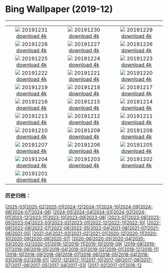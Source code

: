 # Bing Wallpaper (2019-12)
**************
| | | |
| :----: | :----: | :----: |
| ![](https://www.bing.com/th?id=OHR.NYEBacknang_EN-US4252840326_1920x1080.jpg) 20191231 [download 4k](https://www.bing.com/th?id=OHR.NYEBacknang_EN-US4252840326_UHD.jpg) | ![](https://www.bing.com/th?id=OHR.SkyIslands_EN-US4150149691_1920x1080.jpg) 20191230 [download 4k](https://www.bing.com/th?id=OHR.SkyIslands_EN-US4150149691_UHD.jpg) | ![](https://www.bing.com/th?id=OHR.InnsbruckSkiJump_EN-US4058119779_1920x1080.jpg) 20191229 [download 4k](https://www.bing.com/th?id=OHR.InnsbruckSkiJump_EN-US4058119779_UHD.jpg) |
| ![](https://www.bing.com/th?id=OHR.TrumpeterWinter_EN-US3945298100_1920x1080.jpg) 20191228 [download 4k](https://www.bing.com/th?id=OHR.TrumpeterWinter_EN-US3945298100_UHD.jpg) | ![](https://www.bing.com/th?id=OHR.KinderdijkSkating_EN-US3881873172_1920x1080.jpg) 20191227 [download 4k](https://www.bing.com/th?id=OHR.KinderdijkSkating_EN-US3881873172_UHD.jpg) | ![](https://www.bing.com/th?id=OHR.SloveniaAlps_EN-US3700970842_1920x1080.jpg) 20191226 [download 4k](https://www.bing.com/th?id=OHR.SloveniaAlps_EN-US3700970842_UHD.jpg) |
| ![](https://www.bing.com/th?id=OHR.WarsawXmas_EN-US3496666406_1920x1080.jpg) 20191225 [download 4k](https://www.bing.com/th?id=OHR.WarsawXmas_EN-US3496666406_UHD.jpg) | ![](https://www.bing.com/th?id=OHR.ReindeerNorway_EN-US3428455299_1920x1080.jpg) 20191224 [download 4k](https://www.bing.com/th?id=OHR.ReindeerNorway_EN-US3428455299_UHD.jpg) | ![](https://www.bing.com/th?id=OHR.AiringGrievances_EN-US3147113419_1920x1080.jpg) 20191223 [download 4k](https://www.bing.com/th?id=OHR.AiringGrievances_EN-US3147113419_UHD.jpg) |
| ![](https://www.bing.com/th?id=OHR.RealSnowflake_EN-US6372537242_1920x1080.jpg) 20191222 [download 4k](https://www.bing.com/th?id=OHR.RealSnowflake_EN-US6372537242_UHD.jpg) | ![](https://www.bing.com/th?id=OHR.SeventeenSolstice_EN-US6457012478_1920x1080.jpg) 20191221 [download 4k](https://www.bing.com/th?id=OHR.SeventeenSolstice_EN-US6457012478_UHD.jpg) | ![](https://www.bing.com/th?id=OHR.MauiEucalyptus_EN-US2882025617_1920x1080.jpg) 20191220 [download 4k](https://www.bing.com/th?id=OHR.MauiEucalyptus_EN-US2882025617_UHD.jpg) |
| ![](https://www.bing.com/th?id=OHR.ValleyForge_EN-US6699070514_1920x1080.jpg) 20191219 [download 4k](https://www.bing.com/th?id=OHR.ValleyForge_EN-US6699070514_UHD.jpg) | ![](https://www.bing.com/th?id=OHR.HallXmasMarket_EN-US6144707685_1920x1080.jpg) 20191218 [download 4k](https://www.bing.com/th?id=OHR.HallXmasMarket_EN-US6144707685_UHD.jpg) | ![](https://www.bing.com/th?id=OHR.TempleofSaturn_EN-US5979918994_1920x1080.jpg) 20191217 [download 4k](https://www.bing.com/th?id=OHR.TempleofSaturn_EN-US5979918994_UHD.jpg) |
| ![](https://www.bing.com/th?id=OHR.ReconciliationDay_EN-US5902940589_1920x1080.jpg) 20191216 [download 4k](https://www.bing.com/th?id=OHR.ReconciliationDay_EN-US5902940589_UHD.jpg) | ![](https://www.bing.com/th?id=OHR.NutsWeekend_EN-US5701415684_1920x1080.jpg) 20191215 [download 4k](https://www.bing.com/th?id=OHR.NutsWeekend_EN-US5701415684_UHD.jpg) | ![](https://www.bing.com/th?id=OHR.SpruceGrouse_EN-US5594866236_1920x1080.jpg) 20191214 [download 4k](https://www.bing.com/th?id=OHR.SpruceGrouse_EN-US5594866236_UHD.jpg) |
| ![](https://www.bing.com/th?id=OHR.LandwasserViaduct_EN-US5486246776_1920x1080.jpg) 20191213 [download 4k](https://www.bing.com/th?id=OHR.LandwasserViaduct_EN-US5486246776_UHD.jpg) | ![](https://www.bing.com/th?id=OHR.SheepCoteClod_EN-US5370350068_1920x1080.jpg) 20191212 [download 4k](https://www.bing.com/th?id=OHR.SheepCoteClod_EN-US5370350068_UHD.jpg) | ![](https://www.bing.com/th?id=OHR.TengbocheMonastery_EN-US0767970759_1920x1080.jpg) 20191211 [download 4k](https://www.bing.com/th?id=OHR.TengbocheMonastery_EN-US0767970759_UHD.jpg) |
| ![](https://www.bing.com/th?id=OHR.GoldenHall_EN-US0236867066_1920x1080.jpg) 20191210 [download 4k](https://www.bing.com/th?id=OHR.GoldenHall_EN-US0236867066_UHD.jpg) | ![](https://www.bing.com/th?id=OHR.BlueChip_EN-US9896595975_1920x1080.jpg) 20191209 [download 4k](https://www.bing.com/th?id=OHR.BlueChip_EN-US9896595975_UHD.jpg) | ![](https://www.bing.com/th?id=OHR.PurpleWeekend_EN-US9729941585_1920x1080.jpg) 20191208 [download 4k](https://www.bing.com/th?id=OHR.PurpleWeekend_EN-US9729941585_UHD.jpg) |
| ![](https://www.bing.com/th?id=OHR.FlagAboveArizona_EN-US9636197389_1920x1080.jpg) 20191207 [download 4k](https://www.bing.com/th?id=OHR.FlagAboveArizona_EN-US9636197389_UHD.jpg) | ![](https://www.bing.com/th?id=OHR.AmericasPlayground_EN-US9140833973_1920x1080.jpg) 20191206 [download 4k](https://www.bing.com/th?id=OHR.AmericasPlayground_EN-US9140833973_UHD.jpg) | ![](https://www.bing.com/th?id=OHR.CanadaTreeFarm_EN-US0267582990_1920x1080.jpg) 20191205 [download 4k](https://www.bing.com/th?id=OHR.CanadaTreeFarm_EN-US0267582990_UHD.jpg) |
| ![](https://www.bing.com/th?id=OHR.RhinosOxpecker_EN-US0144797285_1920x1080.jpg) 20191204 [download 4k](https://www.bing.com/th?id=OHR.RhinosOxpecker_EN-US0144797285_UHD.jpg) | ![](https://www.bing.com/th?id=OHR.PuffinSharing_EN-US0079609912_1920x1080.jpg) 20191203 [download 4k](https://www.bing.com/th?id=OHR.PuffinSharing_EN-US0079609912_UHD.jpg) | ![](https://www.bing.com/th?id=OHR.AKParksDay_EN-US9980950271_1920x1080.jpg) 20191202 [download 4k](https://www.bing.com/th?id=OHR.AKParksDay_EN-US9980950271_UHD.jpg) |
| ![](https://www.bing.com/th?id=OHR.HalleyVI_EN-US9882320579_1920x1080.jpg) 20191201 [download 4k](https://www.bing.com/th?id=OHR.HalleyVI_EN-US9882320579_UHD.jpg) |  |  |

### 历史归档：

|[2025-03](bing/2025-03/2025-03.md)|[2025-02](bing/2025-02/2025-02.md)|[2025-01](bing/2025-01/2025-01.md)|[2024-12](bing/2024-12/2024-12.md)|[2024-11](bing/2024-11/2024-11.md)|[2024-10](bing/2024-10/2024-10.md)|[2024-09](bing/2024-09/2024-09.md)|[2024-08](bing/2024-08/2024-08.md)|[2024-07](bing/2024-07/2024-07.md)|[2024-06](bing/2024-06/2024-06.md)|
|[2024-05](bing/2024-05/2024-05.md)|[2024-04](bing/2024-04/2024-04.md)|[2024-03](bing/2024-03/2024-03.md)|[2024-02](bing/2024-02/2024-02.md)|[2024-01](bing/2024-01/2024-01.md)|[2023-12](bing/2023-12/2023-12.md)|[2023-11](bing/2023-11/2023-11.md)|[2023-10](bing/2023-10/2023-10.md)|[2023-09](bing/2023-09/2023-09.md)|[2023-08](bing/2023-08/2023-08.md)|
|[2023-07](bing/2023-07/2023-07.md)|[2023-06](bing/2023-06/2023-06.md)|[2023-05](bing/2023-05/2023-05.md)|[2023-04](bing/2023-04/2023-04.md)|[2023-03](bing/2023-03/2023-03.md)|[2023-02](bing/2023-02/2023-02.md)|[2023-01](bing/2023-01/2023-01.md)|[2022-12](bing/2022-12/2022-12.md)|[2022-11](bing/2022-11/2022-11.md)|[2022-10](bing/2022-10/2022-10.md)|
|[2022-09](bing/2022-09/2022-09.md)|[2022-08](bing/2022-08/2022-08.md)|[2022-07](bing/2022-07/2022-07.md)|[2022-06](bing/2022-06/2022-06.md)|[2022-05](bing/2022-05/2022-05.md)|[2022-04](bing/2022-04/2022-04.md)|[2021-08](bing/2021-08/2021-08.md)|[2021-07](bing/2021-07/2021-07.md)|[2021-06](bing/2021-06/2021-06.md)|[2021-05](bing/2021-05/2021-05.md)|
|[2021-04](bing/2021-04/2021-04.md)|[2021-03](bing/2021-03/2021-03.md)|[2021-02](bing/2021-02/2021-02.md)|[2021-01](bing/2021-01/2021-01.md)|[2020-12](bing/2020-12/2020-12.md)|[2020-11](bing/2020-11/2020-11.md)|[2020-10](bing/2020-10/2020-10.md)|[2020-09](bing/2020-09/2020-09.md)|[2020-08](bing/2020-08/2020-08.md)|[2020-07](bing/2020-07/2020-07.md)|
|[2020-06](bing/2020-06/2020-06.md)|[2020-05](bing/2020-05/2020-05.md)|[2020-04](bing/2020-04/2020-04.md)|[2020-03](bing/2020-03/2020-03.md)|[2020-02](bing/2020-02/2020-02.md)|[2020-01](bing/2020-01/2020-01.md)|[2019-12](bing/2019-12/2019-12.md)|[2019-11](bing/2019-11/2019-11.md)|[2019-10](bing/2019-10/2019-10.md)|[2019-09](bing/2019-09/2019-09.md)|
|[2019-08](bing/2019-08/2019-08.md)|[2019-07](bing/2019-07/2019-07.md)|[2019-06](bing/2019-06/2019-06.md)|[2019-05](bing/2019-05/2019-05.md)|[2019-04](bing/2019-04/2019-04.md)|[2019-03](bing/2019-03/2019-03.md)|[2019-02](bing/2019-02/2019-02.md)|[2019-01](bing/2019-01/2019-01.md)|[2018-12](bing/2018-12/2018-12.md)|[2018-11](bing/2018-11/2018-11.md)|
|[2018-10](bing/2018-10/2018-10.md)|[2018-09](bing/2018-09/2018-09.md)|[2018-08](bing/2018-08/2018-08.md)|[2018-07](bing/2018-07/2018-07.md)|[2018-06](bing/2018-06/2018-06.md)|[2018-05](bing/2018-05/2018-05.md)|[2018-04](bing/2018-04/2018-04.md)|[2018-03](bing/2018-03/2018-03.md)|[2018-02](bing/2018-02/2018-02.md)|[2018-01](bing/2018-01/2018-01.md)|
|[2017-12](bing/2017-12/2017-12.md)|[2017-11](bing/2017-11/2017-11.md)|[2017-10](bing/2017-10/2017-10.md)|[2017-09](bing/2017-09/2017-09.md)|[2017-08](bing/2017-08/2017-08.md)|[2017-07](bing/2017-07/2017-07.md)|[2017-06](bing/2017-06/2017-06.md)|[2017-05](bing/2017-05/2017-05.md)|[2017-04](bing/2017-04/2017-04.md)|[2017-03](bing/2017-03/2017-03.md)|
|[2017-02](bing/2017-02/2017-02.md)|[2017-01](bing/2017-01/2017-01.md)|[2016-12](bing/2016-12/2016-12.md)